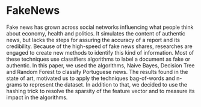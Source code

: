# FakeNews

Fake news has grown across social networks influencing what people think about economy, health and politics. It simulates the content of authentic news, but lacks the steps for assuring the accuracy of a report and its credibility. Because of the high-speed of fake news shares, researches are engaged to create new methods to identify this kind of information. Most of these techniques use classifiers algorithms to label a document as fake or authentic. In this paper, we used the algorithms, Naive Bayes, Decision Tree and Random Forest to classify Portuguese news. The results found in the state of art, motivated us to apply the techniques bag-of-words and n-grams to represent the dataset. In addition to that, we decided to use the hashing trick to resolve the sparsity of the feature vector and to measure its impact in the algorithms.


